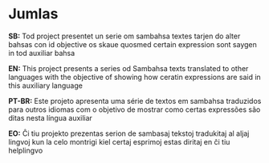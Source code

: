 # Jumlas

**SB:** Tod project presentet un serie om sambahsa textes tarjen do alter bahsas con id objective os skaue quosmed certain expression sont saygen in tod auxiliar bahsa

**EN:** This project presents a series od Sambahsa texts translated to other languages with the objective of showing how ceratin expressions are said in this auxiliary language

**PT-BR:** Este projeto apresenta uma série de textos em sambahsa traduzidos para outros idiomas com o objetivo de mostrar como certas expressões são ditas nesta língua auxiliar

**EO:** Ĉi tiu projekto prezentas serion de sambasaj tekstoj tradukitaj al aljaj lingvoj kun la celo montrigi kiel certaj esprimoj estas diritaj en ĉi tiu helplingvo
